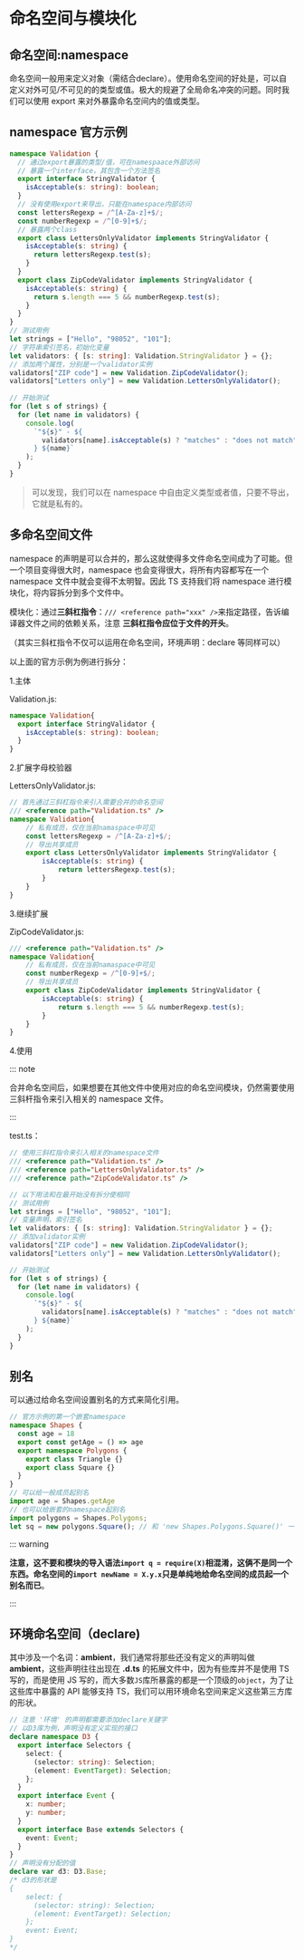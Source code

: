 # 命名空间与模块化

## 命名空间:namespace 

命名空间一般用来定义对象（需结合declare）。使用命名空间的好处是，可以自定义对外可见/不可见的的类型或值。极大的规避了全局命名冲突的问题。同时我们可以使用 export 来对外暴露命名空间内的值或类型。

## namespace 官方示例

```ts
namespace Validation {
  // 通过export暴露的类型/值，可在namespaace外部访问
  // 暴露一个interface，其包含一个方法签名
  export interface StringValidator {
    isAcceptable(s: string): boolean;
  }
  // 没有使用export来导出，只能在namespace内部访问
  const lettersRegexp = /^[A-Za-z]+$/;
  const numberRegexp = /^[0-9]+$/;
  // 暴露两个class
  export class LettersOnlyValidator implements StringValidator {
    isAcceptable(s: string) {
      return lettersRegexp.test(s);
    }
  }
  export class ZipCodeValidator implements StringValidator {
    isAcceptable(s: string) {
      return s.length === 5 && numberRegexp.test(s);
    }
  }
}
// 测试用例
let strings = ["Hello", "98052", "101"];
// 字符串索引签名，初始化变量
let validators: { [s: string]: Validation.StringValidator } = {};
// 添加两个属性，分别是一个validator实例
validators["ZIP code"] = new Validation.ZipCodeValidator();
validators["Letters only"] = new Validation.LettersOnlyValidator();
    
// 开始测试
for (let s of strings) {
  for (let name in validators) {
    console.log(
      `"${s}" - ${
        validators[name].isAcceptable(s) ? "matches" : "does not match"
      } ${name}`
    );
  }
}
```

> 可以发现，我们可以在 namespace 中自由定义类型或者值，只要不导出，它就是私有的。

## 多命名空间文件

namespace 的声明是可以合并的，那么这就使得多文件命名空间成为了可能。但一个项目变得很大时，namespace 也会变得很大，将所有内容都写在一个 namespace 文件中就会变得不太明智。因此 TS 支持我们将 namespace 进行模块化，将内容拆分到多个文件中。

模块化：通过**三斜杠指令**：`/// <reference path="xxx" />`来指定路径，告诉编译器文件之间的依赖关系，注意 **三斜杠指令应位于文件的开头**。

（其实三斜杠指令不仅可以运用在命名空间，环境声明：declare 等同样可以）

以上面的官方示例为例进行拆分：

1.主体

Validation.js:

```ts
namespace Validation{
  export interface StringValidator {
    isAcceptable(s: string): boolean;
  }
}
```

2.扩展字母校验器

LettersOnlyValidator.js:

```ts
// 首先通过三斜杠指令来引入需要合并的命名空间
/// <reference path="Validation.ts" />
namespace Validation{
    // 私有成员，仅在当前namaspace中可见
    const lettersRegexp = /^[A-Za-z]+$/;
    // 导出共享成员
	export class LettersOnlyValidator implements StringValidator {
    	isAcceptable(s: string) {
      		return lettersRegexp.test(s);
    	}
  	}
}
```

3.继续扩展

ZipCodeValidator.js:

```ts
/// <reference path="Validation.ts" />
namespace Validation{
    // 私有成员，仅在当前namaspace中可见
    const numberRegexp = /^[0-9]+$/;
    // 导出共享成员
	export class ZipCodeValidator implements StringValidator {
    	isAcceptable(s: string) {
      		return s.length === 5 && numberRegexp.test(s);
    	}
  	}
}
```

4.使用

::: note

合并命名空间后，如果想要在其他文件中使用对应的命名空间模块，仍然需要使用三斜杆指令来引入相关的 namespace 文件。

:::

test.ts：

```ts
// 使用三斜杠指令来引入相关的namespace文件
/// <reference path="Validation.ts" />
/// <reference path="LettersOnlyValidator.ts" />
/// <reference path="ZipCodeValidator.ts" />

// 以下用法和在最开始没有拆分使相同
// 测试用例
let strings = ["Hello", "98052", "101"];
// 变量声明，索引签名
let validators: { [s: string]: Validation.StringValidator } = {};
// 添加validator实例
validators["ZIP code"] = new Validation.ZipCodeValidator();
validators["Letters only"] = new Validation.LettersOnlyValidator();

// 开始测试
for (let s of strings) {
  for (let name in validators) {
    console.log(
      `"${s}" - ${
        validators[name].isAcceptable(s) ? "matches" : "does not match"
      } ${name}`
    );
  }
}
```

## 别名

可以通过给命名空间设置别名的方式来简化引用。

```ts
// 官方示例的第一个嵌套namespace
namespace Shapes {
  const age = 18
  export const getAge = () => age
  export namespace Polygons {
    export class Triangle {}
    export class Square {}
  }
}
// 可以给一般成员起别名
import age = Shapes.getAge
// 也可以给嵌套的namespace起别名
import polygons = Shapes.Polygons;
let sq = new polygons.Square(); // 和 'new Shapes.Polygons.Square()' 一样
```

::: warning

**注意，这不要和模块的导入语法`import q = require(X)`相混淆，这俩不是同一个东西。命名空间的`import newName = X.y.x`只是单纯地给命名空间的成员起一个别名而已**。

:::

## 环境命名空间（declare)

其中涉及一个名词：**ambient**，我们通常将那些还没有定义的声明叫做 **ambient**，这些声明往往出现在 **.d.ts** 的拓展文件中，因为有些库并不是使用 TS 写的，而是使用 JS 写的，而大多数`JS`库所暴露的都是一个顶级的`object`，为了让这些库中暴露的 API 能够支持 TS，我们可以用环境命名空间来定义这些第三方库的形状。

```ts
// 注意 '环境' 的声明都需要添加declare关键字
// 以D3库为例，声明没有定义实现的接口
declare namespace D3 {
  export interface Selectors {
    select: {
      (selector: string): Selection;
      (element: EventTarget): Selection;
    };
  }
  export interface Event {
    x: number;
    y: number;
  }
  export interface Base extends Selectors {
    event: Event;
  }
}
// 声明没有分配的值
declare var d3: D3.Base;
/* d3的形状是
{	
	select: {
      (selector: string): Selection;
      (element: EventTarget): Selection;
    };
    event: Event;
}
*/
```